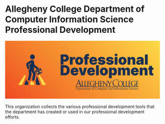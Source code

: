 # Allegheny College Department of Computer Information Science Professional Development

![Red to yellow gradient background of blue generic person figure crossing a blue and gold crosswalk](https://raw.githubusercontent.com/allegheny-college-cis-career-ed/.github/main/profile/img/CMPSC%20590%20-%20AC-PD%20Banner.png)

This organization collects the various professional development tools that the department has created or used in our professional development efforts.

